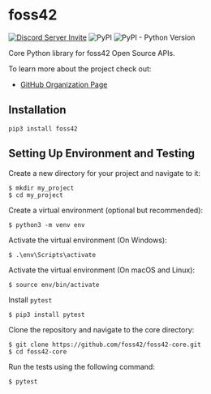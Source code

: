 # foss42

[![Discord Server Invite](https://img.shields.io/badge/DISCORD-JOIN%20SERVER-5663F7?style=for-the-badge&logo=discord&logoColor=white)](https://discord.gg/2s49SCNfyJ)
![PyPI](https://img.shields.io/pypi/v/foss42?logo=python&logoColor=yellow&style=for-the-badge)
![PyPI - Python Version](https://img.shields.io/pypi/pyversions/foss42?logo=python&logoColor=yellow&style=for-the-badge)

Core Python library for foss42 Open Source APIs. 

To learn more about the project check out:
- [GitHub Organization Page](https://github.com/foss42) 

## Installation

```
pip3 install foss42
```

## Setting Up Environment and Testing

Create a new directory for your project and navigate to it:

```
$ mkdir my_project
$ cd my_project
```

Create a virtual environment (optional but recommended):

```
$ python3 -m venv env
```

Activate the virtual environment (On Windows):

```
$ .\env\Scripts\activate
```
Activate the virtual environment (On macOS and Linux):

```
$ source env/bin/activate
```

Install `pytest`

```
$ pip3 install pytest
```


Clone the repository and navigate to the core directory:

```
$ git clone https://github.com/foss42/foss42-core.git
$ cd foss42-core
```

Run the tests using the following command:

```
$ pytest
```
